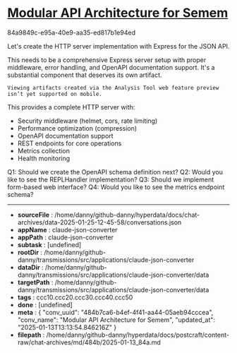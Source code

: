 # [Modular API Architecture for Semem](https://claude.ai/chat/484b7ca6-b4ef-4f41-aa44-05aeb94cccea)

84a9849c-e95a-40e9-aa35-ed817b1e94ed

 Let's create the HTTP server implementation with Express for the JSON API.

<antThinking>This needs to be a comprehensive Express server setup with proper middleware, error handling, and OpenAPI documentation support. It's a substantial component that deserves its own artifact.</antThinking>
```
Viewing artifacts created via the Analysis Tool web feature preview isn’t yet supported on mobile.
```



This provides a complete HTTP server with:
- Security middleware (helmet, cors, rate limiting)
- Performance optimization (compression)
- OpenAPI documentation support
- REST endpoints for core operations
- Metrics collection
- Health monitoring

Q1: Should we create the OpenAPI schema definition next?
Q2: Would you like to see the REPLHandler implementation?
Q3: Should we implement form-based web interface?
Q4: Would you like to see the metrics endpoint schema?

---

* **sourceFile** : /home/danny/github-danny/hyperdata/docs/chat-archives/data-2025-01-25-12-45-58/conversations.json
* **appName** : claude-json-converter
* **appPath** : claude-json-converter
* **subtask** : [undefined]
* **rootDir** : /home/danny/github-danny/transmissions/src/applications/claude-json-converter
* **dataDir** : /home/danny/github-danny/transmissions/src/applications/claude-json-converter/data
* **targetPath** : /home/danny/github-danny/transmissions/src/applications/claude-json-converter/data
* **tags** : ccc10.ccc20.ccc30.ccc40.ccc50
* **done** : [undefined]
* **meta** : {
  "conv_uuid": "484b7ca6-b4ef-4f41-aa44-05aeb94cccea",
  "conv_name": "Modular API Architecture for Semem",
  "updated_at": "2025-01-13T13:13:54.846216Z"
}
* **filepath** : /home/danny/github-danny/hyperdata/docs/postcraft/content-raw/chat-archives/md/484b/2025-01-13_84a.md